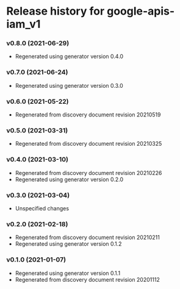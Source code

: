 # Release history for google-apis-iam_v1

### v0.8.0 (2021-06-29)

* Regenerated using generator version 0.4.0

### v0.7.0 (2021-06-24)

* Regenerated using generator version 0.3.0

### v0.6.0 (2021-05-22)

* Regenerated from discovery document revision 20210519

### v0.5.0 (2021-03-31)

* Regenerated from discovery document revision 20210325

### v0.4.0 (2021-03-10)

* Regenerated from discovery document revision 20210226
* Regenerated using generator version 0.2.0

### v0.3.0 (2021-03-04)

* Unspecified changes

### v0.2.0 (2021-02-18)

* Regenerated from discovery document revision 20210211
* Regenerated using generator version 0.1.2

### v0.1.0 (2021-01-07)

* Regenerated using generator version 0.1.1
* Regenerated from discovery document revision 20201112

